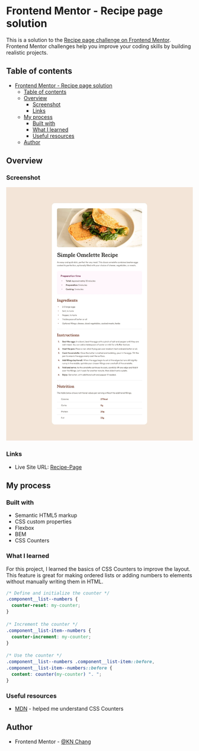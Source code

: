 # Frontend Mentor - Recipe page solution

This is a solution to the [Recipe page challenge on Frontend Mentor](https://www.frontendmentor.io/challenges/recipe-page-KiTsR8QQKm). Frontend Mentor challenges help you improve your coding skills by building realistic projects.

## Table of contents

- [Frontend Mentor - Recipe page solution](#frontend-mentor---recipe-page-solution)
  - [Table of contents](#table-of-contents)
  - [Overview](#overview)
    - [Screenshot](#screenshot)
    - [Links](#links)
  - [My process](#my-process)
    - [Built with](#built-with)
    - [What I learned](#what-i-learned)
    - [Useful resources](#useful-resources)
  - [Author](#author)

## Overview

### Screenshot

![](./design/desktop-design.jpg)

### Links

- Live Site URL: [Recipe-Page](https://kaiens-lab.github.io/Recipe-Page/)

## My process

### Built with

- Semantic HTML5 markup
- CSS custom properties
- Flexbox
- BEM
- CSS Counters

### What I learned

For this project, I learned the basics of CSS Counters to improve the layout.
This feature is great for making ordered lists or adding numbers to elements without manually writing them in HTML.

```css
/* Define and initialize the counter */
.component__list--numbers {
  counter-reset: my-counter;
}

/* Increment the counter */
.component__list-item--numbers {
  counter-increment: my-counter;
}

/* Use the counter */
.component__list--numbers .component__list-item::before,
.component__list-item--numbers::before {
  content: counter(my-counter) ". ";
}
```

### Useful resources

- [MDN](https://www.w3schools.com/css/css_counters.asp) - helped me understand CSS Counters

## Author

- Frontend Mentor - [@KN Chang](https://www.frontendmentor.io/profile/kaiens-lab)
